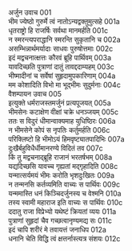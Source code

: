 अर्जुन उवाच	001  
भीम ज्येष्ठो गुरुर्मे त्वं नातोऽन्यद्वक्तुमुत्सहे	001a  
धृतराष्ट्रो हि राजर्षिः सर्वथा मानमर्हति	001c  
न स्मरन्त्यपराद्धानि स्मरन्ति सुकृतानि च	002a  
असम्भिन्नार्थमर्यादाः साधवः पुरुषोत्तमाः	002c  
इदं मद्वचनात्क्षत्तः कौरवं ब्रूहि पार्थिवम्	003a  
यावदिच्छति पुत्राणां दातुं तावद्ददाम्यहम्	003c  
भीष्मादीनां च सर्वेषां सुहृदामुपकारिणाम्	004a  
मम कोशादिति विभो मा भूद्भीमः सुदुर्मनाः	004c  
वैशम्पायन उवाच	005  
इत्युक्ते धर्मराजस्तमर्जुनं प्रत्यपूजयत्	005a  
भीमसेनः कटाक्षेण वीक्षां चक्रे धनञ्जयम्	005c  
ततः स विदुरं धीमान्वाक्यमाह युधिष्ठिरः	006a  
न भीमसेने कोपं स नृपतिः कर्तुमर्हति	006c  
परिक्लिष्टो हि भीमोऽयं हिमवृष्ट्यातपादिभिः	007a  
दुःखैर्बहुविधैर्धीमानरण्ये विदितं तव	007c  
किं तु मद्वचनाद्ब्रूहि राजानं भरतर्षभम्	008a  
यद्यदिच्छसि यावच्च गृह्यतां मद्गृहादिति	008c  
यन्मात्सर्यमयं भीमः करोति भृशदुःखितः	009a  
न तन्मनसि कर्तव्यमिति वाच्यः स पार्थिवः	009c  
यन्ममास्ति धनं किञ्चिदर्जुनस्य च वेश्मनि	010a  
तस्य स्वामी महाराज इति वाच्यः स पार्थिवः	010c  
ददातु राजा विप्रेभ्यो यथेष्टं क्रियतां व्ययः	011a  
पुत्राणां सुहृदां चैव गच्छत्वानृण्यमद्य सः	011c  
इदं चापि शरीरं मे तवायत्तं जनाधिप	012a  
धनानि चेति विद्धि त्वं क्षत्तर्नास्त्यत्र संशयः	012c  

